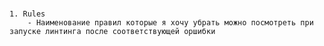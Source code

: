 # 
	1. Rules
		- Наименование правил которые я хочу убрать можно посмотреть при запуске линтинга после соответствующей оршибки